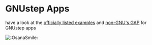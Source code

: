# GNUstep Apps

have a look at the [officially listed examples](https://gnustep.github.io/experience/examples.html) and [non-GNU's GAP](https://www.nongnu.org/gap/index.html) for GNUstep apps

![:OsanaSmile:](https://cdn.discordapp.com/emojis/916810941281239040.webp)
